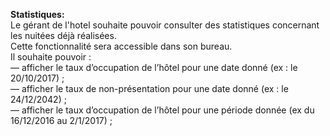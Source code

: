 <strong>Statistiques:</strong><br>
Le gérant de l'hotel souhaite pouvoir consulter des statistiques concernant les nuitées déjà réalisées.<br>
Cette fonctionnalité sera accessible dans son bureau.<br>
Il souhaite pouvoir :
<br>— afficher le taux d’occupation de l’hôtel pour une date donné (ex : le 20/10/2017) ;
<br>— afficher le taux de non-présentation pour une date donné (ex : le 24/12/2042) ;
<br>— afficher le taux d’occupation de l’hôtel pour une période donnée (ex du 16/12/2016 au 2/1/2017) ;
